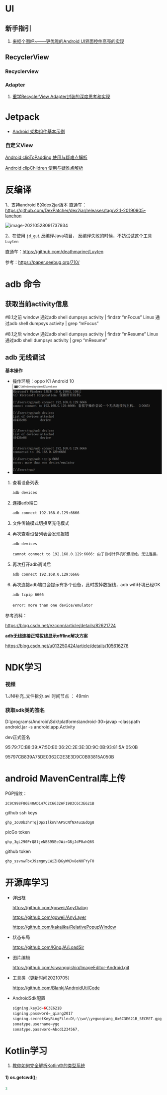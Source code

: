 # UI

## 新手指引

1. [来抠个图吧~——更优雅的Android UI界面控件高亮的实现](https://juejin.cn/post/6844904120315281422)

## RecyclerView

### Recyclerview



### Adapter

1. [重学RecyclerView Adapter封装的深度思考和实现](https://segmentfault.com/a/1190000023196243)

# Jetpack

- [Android 架构组件基本示例](https://github.com/android/architecture-components-samples/tree/main/BasicSample)

### 自定义View

[Android clipToPadding 使用与疑难点解析](https://www.jianshu.com/p/5404ff08f4fa)

[Android clipChildren 使用与疑难点解析](https://www.jianshu.com/p/99cae82ad0a2)

# 反编译

1、支持android 8的dex2jar版本
直通车：https://github.com/DexPatcher/dex2jar/releases/tag/v2.1-20190905-lanchon

![image-20210528091737934](https://raw.githubusercontent.com/yeguoqiang/PicRemote/master/common/image-20210528091737934.png)

2、在使用 `jd_gui` 反编译Java项目， 反编译失败的时候，不妨试试这个工具 `Luyten`

直通车：https://github.com/deathmarine/Luyten

参考：https://paper.seebug.org/710/

# adb 命令

## 获取当前activity信息

#8.1之前
window 通过adb shell dumpsys activity | findstr “mFocus”
Linux 通过adb shell dumpsys activity | grep “mFocus”

#8.1之后
window 通过adb shell dumpsys activity | findstr “mResume”
Linux 通过adb shell dumpsys activity | grep “mResume”

## adb 无线调试

**基本操作**

+ 操作环境：oppo K1 Android 10
+ ![image-20210709094453079](https://raw.githubusercontent.com/treech/PicRemote/master/common/image-20210709094453079.png)

1. 查看设备列表

   ```sh
   adb devices
   ```

2. 连接adb端口

   ```sh
   adb connect 192.168.0.129:6666
   ```

3. 文件传输模式切换至充电模式

4. 再次查看设备列表会发现报错

   ```sh
   adb devices
   
   cannot connect to 192.168.0.129:6666: 由于目标计算机积极拒绝，无法连接。 (10061)
   ```

5. 再次打开adb调试后

   ```sh
   adb connect 192.168.0.129:6666
   ```
   
6. 再次连接adb端口会提示有多个设备，此时拔掉数据线，adb wifi环境已经OK

   ```sh
   adb tcpip 6666
   
   error: more than one device/emulator
   ```

参考资料：

https://blog.csdn.net/ezconn/article/details/82621724

**adb无线连接正常拔线显示offline解决方案**

https://blog.csdn.net/u013250424/article/details/105616276

# NDK学习

### 视频

1.JNI补充_文件拆分.avi              时间节点 ： 49min

### 获取sdk类的签名

D:\programs\Android\Sdk\platforms\android-30>javap -classpath android.jar -s android.app.Activity

dev正式签名

95:79:7C:B8:39:A7:5D:E0:36:2C:2E:3E:3D:9C:0B:93:81:5A:05:0B

95797CB839A75DE0362C2E3E3D9C0B93815A050B

# android MavenCentral库上传

PGP指纹：

```sh
2C9C998F86E40AD147C2C6632AF1983C6C3E621B
```

github ssh keys

```sh
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
```

picGo token

```sh
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
```

github token

```sh
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
```

# 开源库学习

+ 弹出框

    https://github.com/goweii/AnyDialog

    https://github.com/goweii/AnyLayer
    
    https://github.com/kakajika/RelativePopupWindow

+ 状态布局

    https://github.com/KingJA/LoadSir
	
+ 图片编辑

    https://github.com/siwangqishiq/ImageEditor-Android.git
    
+ 工具类（更新时间20210705）

    https://github.com/Blankj/AndroidUtilCode

+ AndroidSdk配置

    ```gradle
    signing.keyId=6C3E621B
    signing.password=_qiang2017
    signing.secretKeyRingFile=D\:\\wx\\yeguoqiang_0x6C3E621B_SECRET.gpg
    sonatype.username=ygq
    sonatype.password=Abcd1234567,
    ```

# Kotlin学习

   1. [教你如何完全解析Kotlin中的类型系统](https://blog.csdn.net/u013064109/article/details/88985474)

#### 1) os.getcwd();<span id="jump2"></span>

```python
3
```



